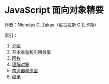 # JavaScript 面向对象精要

作者：Nicholas C. Zakas（尼古拉斯 C 扎卡斯）

索引：

1. [介绍](./introduction.md)
2. [基本类型和引用类型](./types.md)
3. [函数](./function.md)
4. [理解对象](./object.md)
5. [构造器和原型](./prototype.md)
6. [继承](./inheritance.md)

